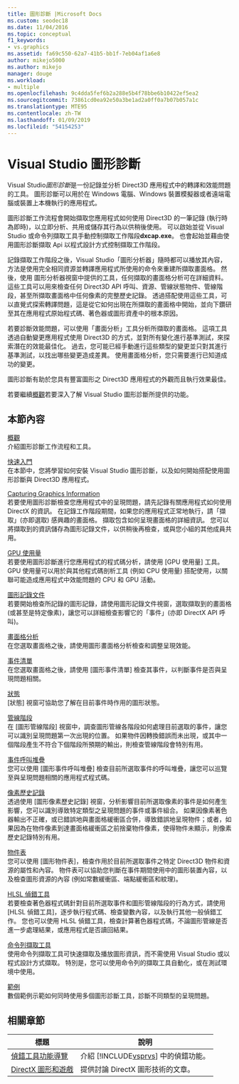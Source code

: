 ```yaml
---
title: 圖形診斷 |Microsoft Docs
ms.custom: seodec18
ms.date: 11/04/2016
ms.topic: conceptual
f1_keywords:
- vs.graphics
ms.assetid: fa69c550-62a7-41b5-bb1f-7eb04af1a6e8
author: mikejo5000
ms.author: mikejo
manager: douge
ms.workload:
- multiple
ms.openlocfilehash: 9c4dda5fef6b2a288e5b4f78bbe6b10422ef5ea2
ms.sourcegitcommit: 73861cd0ea92e50a3be1ad2a0ff0a7b07b057a1c
ms.translationtype: MTE95
ms.contentlocale: zh-TW
ms.lasthandoff: 01/09/2019
ms.locfileid: "54154253"
---
```

# <a name="visual-studio-graphics-diagnostics"></a>Visual Studio 圖形診斷
Visual Studio*圖形診斷*是一份記錄並分析 Direct3D 應用程式中的轉譯和效能問題的工具。 圖形診斷可以用於在 Windows 電腦、Windows 裝置模擬器或者遠端電腦或裝置上本機執行的應用程式。  

 圖形診斷工作流程會開始擷取您應用程式如何使用 Direct3D 的一筆記錄 (執行時為即時)，以立即分析、共用或儲存其行為以供稍後使用。 可以啟始並從 Visual Studio 或命令列擷取工具手動控制擷取工作階段**dxcap.exe**。 也會起始並藉由使用圖形診斷擷取 Api 以程式設計方式控制擷取工作階段。  

 記錄擷取工作階段之後，Visual Studio「圖形分析器」隨時都可以播放其內容，方法是使用完全相同資源並轉譯應用程式所使用的命令來重建所擷取畫面格。 然後，使用 圖形分析器視窗中提供的工具，任何擷取的畫面格分析可在詳細資料。 這些工具可以用來檢查任何 Direct3D API 呼叫、資源、管線狀態物件、管線階段，甚至所擷取畫面格中任何像素的完整歷史記錄。 透過搭配使用這些工具，可以直覺式探索轉譯問題，這是從它如何出現在所擷取的畫面格中開始，並向下鑽研至其在應用程式原始程式碼、著色器或圖形資產中的根本原因。  

 若要診斷效能問題，可以使用「畫面分析」工具分析所擷取的畫面格。 這項工具透過自動變更應用程式使用 Direct3D 的方式，並對所有變化進行基準測試，來探索潛在的效能最佳化。 過去，您可能已經手動進行這些類型的變更並只對其進行基準測試，以找出哪些變更造成差異。 使用畫面格分析，您只需要進行已知道成功的變更。  

 圖形診斷有助於您具有豐富圖形之 Direct3D 應用程式的外觀而且執行效果最佳。  

 若要繼續[概觀](overview-of-visual-studio-graphics-diagnostics.md)若要深入了解 Visual Studio 圖形診斷所提供的功能。  

## <a name="in-this-section"></a>本節內容  
 [概觀](overview-of-visual-studio-graphics-diagnostics.md)  
 介紹圖形診斷工作流程和工具。  

 [快速入門](getting-started-with-visual-studio-graphics-diagnostics.md)  
 在本節中，您將學習如何安裝 Visual Studio 圖形診斷，以及如何開始搭配使用圖形診斷與 Direct3D 應用程式。  

 [Capturing Graphics Information](capturing-graphics-information.md)  
 若要使用圖形診斷檢查您應用程式中的呈現問題，請先記錄有關應用程式如何使用 DirectX 的資訊。 在記錄工作階段期間，如果您的應用程式正常地執行，請「擷取」(亦即選取) 感興趣的畫面格。 擷取包含如何呈現畫面格的詳細資訊。 您可以將擷取到的資訊儲存為圖形記錄文件，以供稍後再檢查，或與您小組的其他成員共用。  

 [GPU 使用量](gpu-usage.md)  
 若要使用圖形診斷進行您應用程式的程式碼分析，請使用 [GPU 使用量] 工具。 GPU 使用量可以用於與其他程式碼剖析工具 (例如 CPU 使用量) 搭配使用，以關聯可能造成應用程式中效能問題的 CPU 和 GPU 活動。  

 [圖形記錄文件](graphics-log-document.md)  
 若要開始檢查所記錄的圖形記錄，請使用圖形記錄文件視窗，選取擷取到的畫面格 (或甚至是特定像素)，讓您可以詳細檢查影響它的「事件」(亦即 DirectX API 呼叫)。  

 [畫面格分析](graphics-frame-analysis.md)  
 在您選取畫面格之後，請使用圖形畫面格分析檢查和調整呈現效能。  

 [事件清單](graphics-event-list.md)  
 在您選取畫面格之後，請使用 [圖形事件清單] 檢查其事件，以判斷事件是否與呈現問題相關。  

 [狀態](graphics-state.md)  
 [狀態] 視窗可協助您了解在目前事件時作用的圖形狀態。  

 [管線階段](graphics-pipeline-stages.md)  
 在 [圖形管線階段] 視窗中，調查圖形管線各階段如何處理目前選取的事件，讓您可以識別呈現問題第一次出現的位置。 如果物件因轉換錯誤而未出現，或其中一個階段產生不符合下個階段所預期的輸出，則檢查管線階段會特別有用。  

 [事件呼叫堆疊](graphics-event-call-stack.md)  
 您可以使用 [圖形事件呼叫堆疊] 檢查目前所選取事件的呼叫堆疊，讓您可以巡覽至與呈現問題相關的應用程式程式碼。  

 [像素歷史記錄](graphics-pixel-history.md)  
 透過使用 [圖形像素歷史記錄] 視窗，分析影響目前所選取像素的事件是如何產生影響，您可以識別導致特定類型之呈現問題的事件或事件組合。 如果因像素著色器輸出不正確，或已錯誤地與畫面格緩衝區合併，導致錯誤地呈現物件；或者，如果因為在物件像素到達畫面格緩衝區之前捨棄物件像素，使得物件未顯示，則像素歷史記錄特別有用。  

 [物件表](graphics-object-table.md)  
 您可以使用 [圖形物件表]，檢查作用於目前所選取事件之特定 Direct3D 物件和資源的屬性和內容。 物件表可以協助您判斷在事件期間使用中的圖形裝置內容，以及檢查圖形資源的內容 (例如常數緩衝區、端點緩衝區和紋理)。  

 [HLSL 偵錯工具](hlsl-shader-debugger.md)  
 若要檢查著色器程式碼針對目前所選取事件和圖形管線階段的行為方式，請使用 [HLSL 偵錯工具]，逐步執行程式碼、檢查變數內容，以及執行其他一般偵錯工作。 您也可以使用 HLSL 偵錯工具，檢查計算著色器程式碼，不論圖形管線是否進一步處理結果，或應用程式是否讀回結果。  

 [命令列擷取工具](command-line-capture-tool.md)  
 使用命令列擷取工具可快速擷取及播放圖形資訊，而不需使用 Visual Studio 或以程式設計方式擷取。 特別是，您可以使用命令列的擷取工具自動化，或在測試環境中使用。  

 [範例](graphics-diagnostics-examples.md)  
 數個範例示範如何同時使用多個圖形診斷工具，診斷不同類型的呈現問題。  

## <a name="related-sections"></a>相關章節  

| 標題 | 說明 |
| - | - |
| [偵錯工具功能導覽](/visualstudio/debugger/debugger-feature-tour) | 介紹 [!INCLUDE[vsprvs](../../code-quality/includes/vsprvs_md.md)] 中的偵錯功能。 |
| [DirectX 圖形和遊戲](http://go.microsoft.com/fwlink/?LinkId=256498) | 提供討論 DirectX 圖形技術的文章。 |
